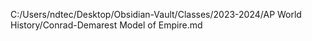 C:/Users/ndtec/Desktop/Obsidian-Vault/Classes/2023-2024/AP World History/Conrad-Demarest Model of Empire.md